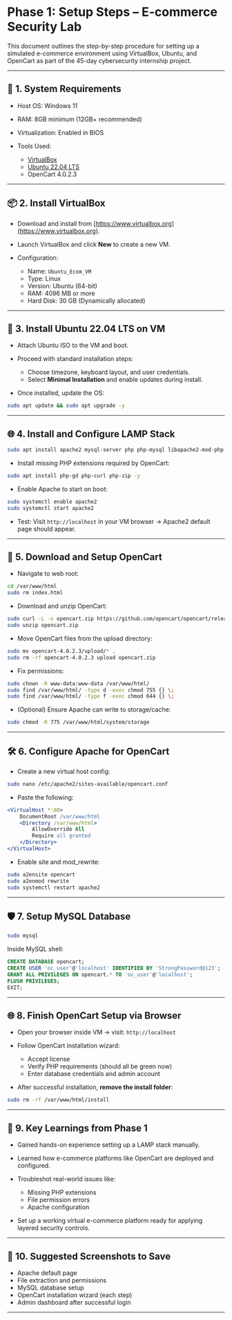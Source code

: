 # Phase 1: Setup Steps – E-commerce Security Lab

This document outlines the step-by-step procedure for setting up a simulated e-commerce environment using VirtualBox, Ubuntu, and OpenCart as part of the 45-day cybersecurity internship project.

---

## 💽 1. System Requirements

* Host OS: Windows 11
* RAM: 8GB minimum (12GB+ recommended)
* Virtualization: Enabled in BIOS
* Tools Used:

  * [VirtualBox](https://www.virtualbox.org/)
  * [Ubuntu 22.04 LTS](https://ubuntu.com/download)
  * OpenCart 4.0.2.3

---

## 📦 2. Install VirtualBox

* Download and install from [https://www.virtualbox.org](https://www.virtualbox.org).
* Launch VirtualBox and click **New** to create a new VM.
* Configuration:

  * Name: `Ubuntu_Ecom_VM`
  * Type: Linux
  * Version: Ubuntu (64-bit)
  * RAM: 4096 MB or more
  * Hard Disk: 30 GB (Dynamically allocated)

---

## 🐧 3. Install Ubuntu 22.04 LTS on VM

* Attach Ubuntu ISO to the VM and boot.
* Proceed with standard installation steps:

  * Choose timezone, keyboard layout, and user credentials.
  * Select **Minimal Installation** and enable updates during install.
* Once installed, update the OS:

```bash
sudo apt update && sudo apt upgrade -y
```

---

## 🌐 4. Install and Configure LAMP Stack

```bash
sudo apt install apache2 mysql-server php php-mysql libapache2-mod-php unzip curl -y
```

* Install missing PHP extensions required by OpenCart:

```bash
sudo apt install php-gd php-curl php-zip -y
```

* Enable Apache to start on boot:

```bash
sudo systemctl enable apache2
sudo systemctl start apache2
```

* Test: Visit `http://localhost` in your VM browser → Apache2 default page should appear.

---

## 🚖 5. Download and Setup OpenCart

* Navigate to web root:

```bash
cd /var/www/html
sudo rm index.html
```

* Download and unzip OpenCart:

```bash
sudo curl -L -o opencart.zip https://github.com/opencart/opencart/releases/download/4.0.2.3/opencart-4.0.2.3.zip
sudo unzip opencart.zip
```

* Move OpenCart files from the upload directory:

```bash
sudo mv opencart-4.0.2.3/upload/* .
sudo rm -rf opencart-4.0.2.3 upload opencart.zip
```

* Fix permissions:

```bash
sudo chown -R www-data:www-data /var/www/html/
sudo find /var/www/html/ -type d -exec chmod 755 {} \;
sudo find /var/www/html/ -type f -exec chmod 644 {} \;
```

* (Optional) Ensure Apache can write to storage/cache:

```bash
sudo chmod -R 775 /var/www/html/system/storage
```

---

## 🛠️ 6. Configure Apache for OpenCart

* Create a new virtual host config:

```bash
sudo nano /etc/apache2/sites-available/opencart.conf
```

* Paste the following:

```apache
<VirtualHost *:80>
    DocumentRoot /var/www/html
    <Directory /var/www/html>
        AllowOverride All
        Require all granted
    </Directory>
</VirtualHost>
```

* Enable site and mod\_rewrite:

```bash
sudo a2ensite opencart
sudo a2enmod rewrite
sudo systemctl restart apache2
```

---

## 🛡️ 7. Setup MySQL Database

```bash
sudo mysql
```

Inside MySQL shell:

```sql
CREATE DATABASE opencart;
CREATE USER 'oc_user'@'localhost' IDENTIFIED BY 'StrongPassword@123';
GRANT ALL PRIVILEGES ON opencart.* TO 'oc_user'@'localhost';
FLUSH PRIVILEGES;
EXIT;
```

---

## 🌐 8. Finish OpenCart Setup via Browser

* Open your browser inside VM → visit: `http://localhost`
* Follow OpenCart installation wizard:

  * Accept license
  * Verify PHP requirements (should all be green now)
  * Enter database credentials and admin account
* After successful installation, **remove the install folder**:

```bash
sudo rm -rf /var/www/html/install
```

---

## 🧠 9. Key Learnings from Phase 1

* Gained hands-on experience setting up a LAMP stack manually.
* Learned how e-commerce platforms like OpenCart are deployed and configured.
* Troubleshot real-world issues like:

  * Missing PHP extensions
  * File permission errors
  * Apache configuration
* Set up a working virtual e-commerce platform ready for applying layered security controls.

---

## 📸 10. Suggested Screenshots to Save

* Apache default page
* File extraction and permissions
* MySQL database setup
* OpenCart installation wizard (each step)
* Admin dashboard after successful login

---